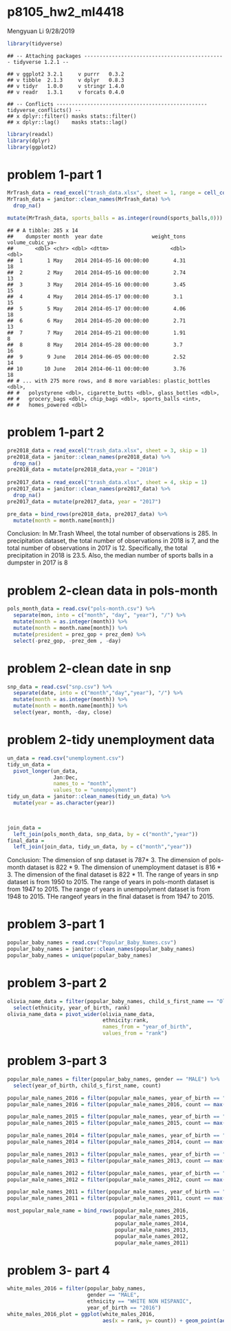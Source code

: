 p8105\_hw2\_ml4418
================
Mengyuan Li
9/28/2019

``` r
library(tidyverse)
```

    ## -- Attaching packages ---------------------------------------------- tidyverse 1.2.1 --

    ## v ggplot2 3.2.1     v purrr   0.3.2
    ## v tibble  2.1.3     v dplyr   0.8.3
    ## v tidyr   1.0.0     v stringr 1.4.0
    ## v readr   1.3.1     v forcats 0.4.0

    ## -- Conflicts ------------------------------------------------- tidyverse_conflicts() --
    ## x dplyr::filter() masks stats::filter()
    ## x dplyr::lag()    masks stats::lag()

``` r
library(readxl)
library(dplyr)
library(ggplot2)
```

# problem 1-part 1

``` r
MrTrash_data = read_excel("trash_data.xlsx", sheet = 1, range = cell_cols("A:N"))
MrTrash_data = janitor::clean_names(MrTrash_data) %>%
  drop_na()

mutate(MrTrash_data, sports_balls = as.integer(round(sports_balls,0)))
```

    ## # A tibble: 285 x 14
    ##    dumpster month  year date                weight_tons volume_cubic_ya~
    ##       <dbl> <chr> <dbl> <dttm>                    <dbl>            <dbl>
    ##  1        1 May    2014 2014-05-16 00:00:00        4.31               18
    ##  2        2 May    2014 2014-05-16 00:00:00        2.74               13
    ##  3        3 May    2014 2014-05-16 00:00:00        3.45               15
    ##  4        4 May    2014 2014-05-17 00:00:00        3.1                15
    ##  5        5 May    2014 2014-05-17 00:00:00        4.06               18
    ##  6        6 May    2014 2014-05-20 00:00:00        2.71               13
    ##  7        7 May    2014 2014-05-21 00:00:00        1.91                8
    ##  8        8 May    2014 2014-05-28 00:00:00        3.7                16
    ##  9        9 June   2014 2014-06-05 00:00:00        2.52               14
    ## 10       10 June   2014 2014-06-11 00:00:00        3.76               18
    ## # ... with 275 more rows, and 8 more variables: plastic_bottles <dbl>,
    ## #   polystyrene <dbl>, cigarette_butts <dbl>, glass_bottles <dbl>,
    ## #   grocery_bags <dbl>, chip_bags <dbl>, sports_balls <int>,
    ## #   homes_powered <dbl>

# problem 1-part 2

``` r
pre2018_data = read_excel("trash_data.xlsx", sheet = 3, skip = 1)
pre2018_data = janitor::clean_names(pre2018_data) %>%
  drop_na()
pre2018_data = mutate(pre2018_data,year = "2018")
  
pre2017_data = read_excel("trash_data.xlsx", sheet = 4, skip = 1)
pre2017_data = janitor::clean_names(pre2017_data) %>%
  drop_na()
pre2017_data = mutate(pre2017_data, year = "2017")

pre_data = bind_rows(pre2018_data, pre2017_data) %>% 
  mutate(month = month.name[month])
```

Conclusion: In Mr.Trash Wheel, the total number of observations is 285.
In precipitation dataset, the total number of observations in 2018 is 7,
and the total number of observations in 2017 is 12. Specifically, the
total precipitation in 2018 is 23.5. Also, the median number of sports
balls in a dumpster in 2017 is 8

# problem 2-clean data in pols-month

``` r
pols_month_data = read.csv("pols-month.csv") %>%
  separate(mon, into = c("month", "day", "year"), "/") %>%
  mutate(month = as.integer(month)) %>%
  mutate(month = month.name[month]) %>%
  mutate(president = prez_gop + prez_dem) %>%
  select(-prez_gop, -prez_dem , -day)
```

# problem 2-clean date in snp

``` r
snp_data = read.csv("snp.csv") %>%
  separate(date, into = c("month","day","year"), "/") %>%
  mutate(month = as.integer(month)) %>%
  mutate(month = month.name[month]) %>%
  select(year, month, -day, close)
```

# problem 2-tidy unemployment data

``` r
un_data = read.csv("unemployment.csv")
tidy_un_data = 
  pivot_longer(un_data,
               Jan:Dec,
               names_to = "month",
               values_to = "unempolyment") 
tidy_un_data = janitor::clean_names(tidy_un_data) %>%
  mutate(year = as.character(year))
  


join_data = 
  left_join(pols_month_data, snp_data, by = c("month","year"))
final_data = 
  left_join(join_data, tidy_un_data, by = c("month","year"))
```

Conclusion: The dimension of snp dataset is 787\* 3. The dimension of
pols-month dataset is 822 \* 9. The dimension of unemployment dataset is
816 \* 3. The dimension of the final dataset is 822 \* 11. The range of
years in snp dataset is from 1950 to 2015. The range of years in
pols-month dataset is from 1947 to 2015. The range of years in
unempolyment dataset is from 1948 to 2015. THe rangeof years in the
final dataset is from 1947 to 2015.

# problem 3-part 1

``` r
popular_baby_names = read.csv("Popular_Baby_Names.csv")
popular_baby_names = janitor::clean_names(popular_baby_names)
popular_baby_names = unique(popular_baby_names)
```

# problem 3-part 2

``` r
olivia_name_data = filter(popular_baby_names, child_s_first_name == "Olivia") %>%
  select(ethnicity, year_of_birth, rank)
olivia_name_data = pivot_wider(olivia_name_data, 
                               ethnicity:rank, 
                               names_from = "year_of_birth",
                               values_from = "rank")
```

# problem 3-part 3

``` r
popular_male_names = filter(popular_baby_names, gender == "MALE") %>%
  select(year_of_birth, child_s_first_name, count)

popular_male_names_2016 = filter(popular_male_names, year_of_birth == "2016") 
popular_male_names_2016 = filter(popular_male_names_2016, count == max(count))

popular_male_names_2015 = filter(popular_male_names, year_of_birth == "2015")
popular_male_names_2015 = filter(popular_male_names_2015, count == max(count))

popular_male_names_2014 = filter(popular_male_names, year_of_birth == "2014")
popular_male_names_2014 = filter(popular_male_names_2014, count == max(count))

popular_male_names_2013 = filter(popular_male_names, year_of_birth == "2013")
popular_male_names_2013 = filter(popular_male_names_2013, count == max(count))

popular_male_names_2012 = filter(popular_male_names, year_of_birth == "2012")
popular_male_names_2012 = filter(popular_male_names_2012, count == max(count))

popular_male_names_2011 = filter(popular_male_names, year_of_birth == "2011")
popular_male_names_2011 = filter(popular_male_names_2011, count == max(count))

most_popular_male_name = bind_rows(popular_male_names_2016,
                                   popular_male_names_2015,
                                   popular_male_names_2014,
                                   popular_male_names_2013,
                                   popular_male_names_2012,
                                   popular_male_names_2011)
```

# problem 3- part 4

``` r
white_males_2016 = filter(popular_baby_names, 
                          gender == "MALE",
                          ethnicity == "WHITE NON HISPANIC",
                          year_of_birth == "2016")
white_males_2016_plot = ggplot(white_males_2016,
                               aes(x = rank, y= count)) + geom_point(aes(color = "lightpink"))
```

